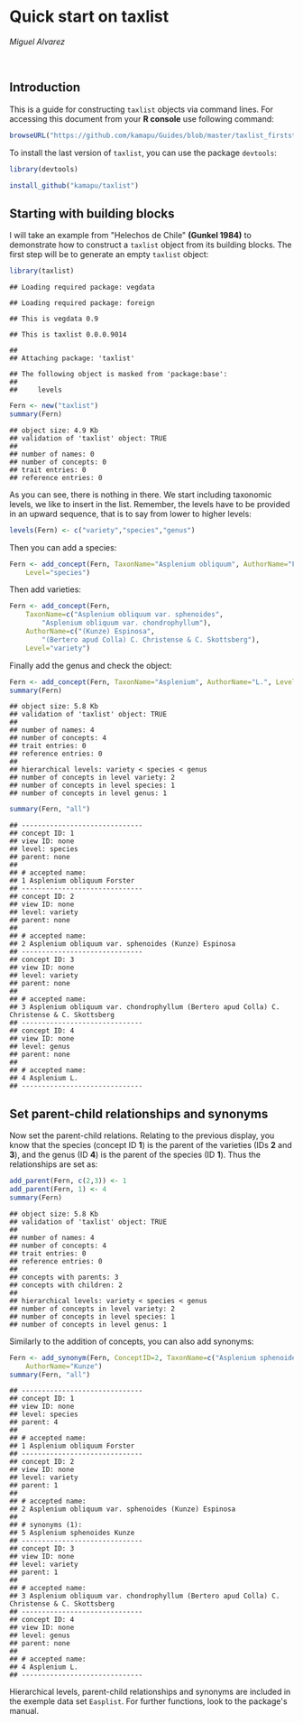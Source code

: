 # Quick start on taxlist
*Miguel Alvarez*

<br>

## Introduction
This is a guide for constructing `taxlist` objects via command lines.
For accessing this document from your **R console** use following command:


```r
browseURL("https://github.com/kamapu/Guides/blob/master/taxlist_firststeps.md")
```

To install the last version of `taxlist`, you can use the package `devtools`:


```r
library(devtools)

install_github("kamapu/taxlist")
```

## Starting with building blocks

I will take an example from "Helechos de Chile" **(Gunkel 1984)** to demonstrate
how to construct a `taxlist` object from its building blocks.
The first step will be to generate an empty `taxlist` object:


```r
library(taxlist)
```

```
## Loading required package: vegdata
```

```
## Loading required package: foreign
```

```
## This is vegdata 0.9
```

```
## This is taxlist 0.0.0.9014
```

```
## 
## Attaching package: 'taxlist'
```

```
## The following object is masked from 'package:base':
## 
##     levels
```

```r
Fern <- new("taxlist")
summary(Fern)
```

```
## object size: 4.9 Kb 
## validation of 'taxlist' object: TRUE 
## 
## number of names: 0 
## number of concepts: 0 
## trait entries: 0 
## reference entries: 0
```

As you can see, there is nothing in there.
We start including taxonomic levels, we like to insert in the list.
Remember, the levels have to be provided in an upward sequence, that is to say
from lower to higher levels:


```r
levels(Fern) <- c("variety","species","genus")
```
Then you can add a species:


```r
Fern <- add_concept(Fern, TaxonName="Asplenium obliquum", AuthorName="Forster",
	Level="species")
```

Then add varieties:


```r
Fern <- add_concept(Fern,
	TaxonName=c("Asplenium obliquum var. sphenoides",
		"Asplenium obliquum var. chondrophyllum"),
	AuthorName=c("(Kunze) Espinosa",
		"(Bertero apud Colla) C. Christense & C. Skottsberg"),
	Level="variety")
```

Finally add the genus and check the object:


```r
Fern <- add_concept(Fern, TaxonName="Asplenium", AuthorName="L.", Level="genus")
summary(Fern)
```

```
## object size: 5.8 Kb 
## validation of 'taxlist' object: TRUE 
## 
## number of names: 4 
## number of concepts: 4 
## trait entries: 0 
## reference entries: 0 
## 
## hierarchical levels: variety < species < genus 
## number of concepts in level variety: 2
## number of concepts in level species: 1
## number of concepts in level genus: 1
```

```r
summary(Fern, "all")
```

```
## ------------------------------ 
## concept ID: 1 
## view ID: none 
## level: species 
## parent: none 
## 
## # accepted name: 
## 1 Asplenium obliquum Forster 
## ------------------------------ 
## concept ID: 2 
## view ID: none 
## level: variety 
## parent: none 
## 
## # accepted name: 
## 2 Asplenium obliquum var. sphenoides (Kunze) Espinosa 
## ------------------------------ 
## concept ID: 3 
## view ID: none 
## level: variety 
## parent: none 
## 
## # accepted name: 
## 3 Asplenium obliquum var. chondrophyllum (Bertero apud Colla) C. Christense & C. Skottsberg 
## ------------------------------ 
## concept ID: 4 
## view ID: none 
## level: genus 
## parent: none 
## 
## # accepted name: 
## 4 Asplenium L. 
## ------------------------------
```

## Set parent-child relationships and synonyms

Now set the parent-child relations.
Relating to the previous display, you know that the species (concept ID **1**)
is the parent of the varieties (IDs **2** and **3**), and the genus (ID **4**)
is the parent of the species (ID **1**).
Thus the relationships are set as:


```r
add_parent(Fern, c(2,3)) <- 1
add_parent(Fern, 1) <- 4
summary(Fern)
```

```
## object size: 5.8 Kb 
## validation of 'taxlist' object: TRUE 
## 
## number of names: 4 
## number of concepts: 4 
## trait entries: 0 
## reference entries: 0 
## 
## concepts with parents: 3 
## concepts with children: 2 
## 
## hierarchical levels: variety < species < genus 
## number of concepts in level variety: 2
## number of concepts in level species: 1
## number of concepts in level genus: 1
```

Similarly to the addition of concepts, you can also add synonyms:


```r
Fern <- add_synonym(Fern, ConceptID=2, TaxonName=c("Asplenium sphenoides"),
	AuthorName="Kunze")
summary(Fern, "all")
```

```
## ------------------------------ 
## concept ID: 1 
## view ID: none 
## level: species 
## parent: 4 
## 
## # accepted name: 
## 1 Asplenium obliquum Forster 
## ------------------------------ 
## concept ID: 2 
## view ID: none 
## level: variety 
## parent: 1 
## 
## # accepted name: 
## 2 Asplenium obliquum var. sphenoides (Kunze) Espinosa 
## 
## # synonyms (1): 
## 5 Asplenium sphenoides Kunze 
## ------------------------------ 
## concept ID: 3 
## view ID: none 
## level: variety 
## parent: 1 
## 
## # accepted name: 
## 3 Asplenium obliquum var. chondrophyllum (Bertero apud Colla) C. Christense & C. Skottsberg 
## ------------------------------ 
## concept ID: 4 
## view ID: none 
## level: genus 
## parent: none 
## 
## # accepted name: 
## 4 Asplenium L. 
## ------------------------------
```

Hierarchical levels, parent-child relationships and synonyms are included in the
exemple data set `Easplist`.
For further functions, look to the package's manual.
